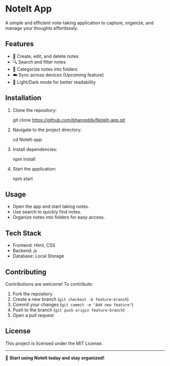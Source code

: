 # NoteIt App

A simple and efficient note-taking application to capture, organize, and manage your thoughts effortlessly.

## Features

- 📝 Create, edit, and delete notes
- 🔍 Search and filter notes
- 📂 Categorize notes into folders
- ☁️ Sync across devices (Upcoming feature)
- 🎨 Light/Dark mode for better readability

## Installation

1. Clone the repository:

   git clone https://github.com/bhanreddy/NoteIt-app.git

2. Navigate to the project directory:
  
   cd NoteIt-app
 
3. Install dependencies:
  
   npm install
 
4. Start the application:
 
   npm start
 

## Usage

- Open the app and start taking notes.
- Use search to quickly find notes.
- Organize notes into folders for easy access.

## Tech Stack

- Frontend: Html, CSS
- Backend: js
- Database: Local Storage

## Contributing

Contributions are welcome! To contribute:

1. Fork the repository
2. Create a new branch (`git checkout -b feature-branch`)
3. Commit your changes (`git commit -m "Add new feature"`)
4. Push to the branch (`git push origin feature-branch`)
5. Open a pull request

## License

This project is licensed under the MIT License.

---

🚀 **Start using NoteIt today and stay organized!**

